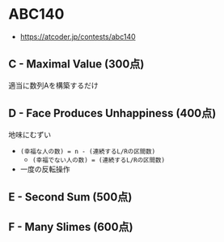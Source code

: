 # ABC140
* https://atcoder.jp/contests/abc140


## C - Maximal Value (300点)
適当に数列Aを構築するだけ


## D - Face Produces Unhappiness (400点)
地味にむずい
* `(幸福な人の数) = n - (連続するL/Rの区間数)`
  - `(幸福でない人の数) = (連続するL/Rの区間数)`
* 一度の反転操作


## E - Second Sum (500点)



## F - Many Slimes (600点)
